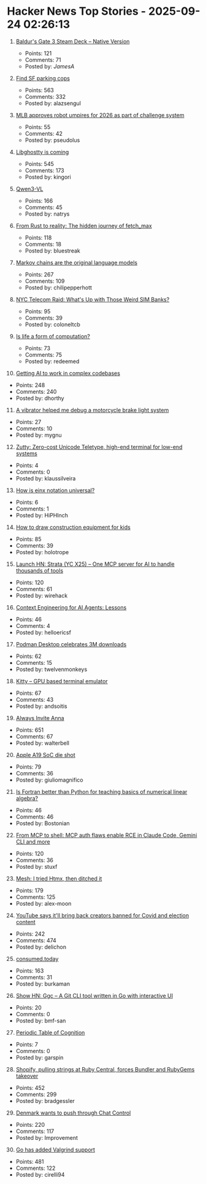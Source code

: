 # Hacker News Top Stories - 2025-09-24 02:26:13

1. [Baldur's Gate 3 Steam Deck – Native Version](https://larian.com/support/faqs/steam-deck-native-version_121)
   - Points: 121
   - Comments: 71
   - Posted by: _JamesA_

2. [Find SF parking cops](https://walzr.com/sf-parking/)
   - Points: 563
   - Comments: 332
   - Posted by: alazsengul

3. [MLB approves robot umpires for 2026 as part of challenge system](https://www.espn.com/mlb/story/_/id/46357017/mlb-approves-robot-umpires-2026-part-challenge-system)
   - Points: 55
   - Comments: 42
   - Posted by: pseudolus

4. [Libghostty is coming](https://mitchellh.com/writing/libghostty-is-coming)
   - Points: 545
   - Comments: 173
   - Posted by: kingori

5. [Qwen3-VL](https://qwen.ai/blog?id=99f0335c4ad9ff6153e517418d48535ab6d8afef&from=research.latest-advancements-list)
   - Points: 166
   - Comments: 45
   - Posted by: natrys

6. [From Rust to reality: The hidden journey of fetch_max](https://questdb.com/blog/rust-fetch-max-compiler-journey/)
   - Points: 118
   - Comments: 18
   - Posted by: bluestreak

7. [Markov chains are the original language models](https://elijahpotter.dev/articles/markov_chains_are_the_original_language_models)
   - Points: 267
   - Comments: 109
   - Posted by: chilipepperhott

8. [NYC Telecom Raid: What's Up with Those Weird SIM Banks?](https://tedium.co/2025/09/23/secret-service-raid-sim-bank-telecom-hardware/)
   - Points: 95
   - Comments: 39
   - Posted by: coloneltcb

9. [Is life a form of computation?](https://thereader.mitpress.mit.edu/is-life-a-form-of-computation/)
   - Points: 73
   - Comments: 75
   - Posted by: redeemed

10. [Getting AI to work in complex codebases](https://github.com/humanlayer/advanced-context-engineering-for-coding-agents/blob/main/ace-fca.md)
   - Points: 248
   - Comments: 240
   - Posted by: dhorthy

11. [A vibrator helped me debug a motorcycle brake light system](https://bikesafe.me/blogs/news/how-a-vibrator-helped-me-debug-a-motorcycle-brake-light-system)
   - Points: 27
   - Comments: 10
   - Posted by: mygnu

12. [Zutty: Zero-cost Unicode Teletype, high-end terminal for low-end systems](https://git.hq.sig7.se/zutty.git)
   - Points: 4
   - Comments: 0
   - Posted by: klaussilveira

13. [How is einx notation universal?](https://einx.readthedocs.io/en/stable/faq/universal.html)
   - Points: 6
   - Comments: 1
   - Posted by: HiPHInch

14. [How to draw construction equipment for kids](https://alyssarosenberg.substack.com/p/how-to-draw-construction-equipment)
   - Points: 85
   - Comments: 39
   - Posted by: holotrope

15. [Launch HN: Strata (YC X25) – One MCP server for AI to handle thousands of tools](undefined)
   - Points: 120
   - Comments: 61
   - Posted by: wirehack

16. [Context Engineering for AI Agents: Lessons](https://manus.im/blog/Context-Engineering-for-AI-Agents-Lessons-from-Building-Manus)
   - Points: 46
   - Comments: 4
   - Posted by: helloericsf

17. [Podman Desktop celebrates 3M downloads](https://podman-desktop.io/blog/3-million)
   - Points: 62
   - Comments: 15
   - Posted by: twelvenmonkeys

18. [Kitty – GPU based terminal emulator](https://sw.kovidgoyal.net/kitty/)
   - Points: 67
   - Comments: 43
   - Posted by: andsoitis

19. [Always Invite Anna](https://sharif.io/anna-alexei)
   - Points: 651
   - Comments: 67
   - Posted by: walterbell

20. [Apple A19 SoC die shot](https://chipwise.tech/our-portfolio/apple-a19-dieshot/)
   - Points: 79
   - Comments: 36
   - Posted by: giuliomagnifico

21. [Is Fortran better than Python for teaching basics of numerical linear algebra?](https://loiseaujc.github.io/posts/blog-title/fortran_vs_python.html)
   - Points: 46
   - Comments: 46
   - Posted by: Bostonian

22. [From MCP to shell: MCP auth flaws enable RCE in Claude Code, Gemini CLI and more](https://verialabs.com/blog/from-mcp-to-shell/)
   - Points: 120
   - Comments: 36
   - Posted by: stuxf

23. [Mesh: I tried Htmx, then ditched it](https://ajmoon.com/posts/mesh-i-tried-htmx-then-ditched-it)
   - Points: 179
   - Comments: 125
   - Posted by: alex-moon

24. [YouTube says it'll bring back creators banned for Covid and election content](https://www.businessinsider.com/youtube-reinstate-channels-banned-over-covid-content-policies-2025-9)
   - Points: 242
   - Comments: 474
   - Posted by: delichon

25. [consumed.today](https://consumed.today/)
   - Points: 163
   - Comments: 31
   - Posted by: burkaman

26. [Show HN: Ggc – A Git CLI tool written in Go with interactive UI](https://github.com/bmf-san/ggc/releases/tag/v6.0.0)
   - Points: 20
   - Comments: 0
   - Posted by: bmf-san

27. [Periodic Table of Cognition](https://kk.org/thetechnium/the-periodic-table-of-cognition/)
   - Points: 7
   - Comments: 0
   - Posted by: garspin

28. [Shopify, pulling strings at Ruby Central, forces Bundler and RubyGems takeover](https://joel.drapper.me/p/rubygems-takeover/)
   - Points: 452
   - Comments: 299
   - Posted by: bradgessler

29. [Denmark wants to push through Chat Control](https://netzpolitik.org/2025/internes-protokoll-daenemark-will-chatkontrolle-durchdruecken/)
   - Points: 220
   - Comments: 117
   - Posted by: Improvement

30. [Go has added Valgrind support](https://go-review.googlesource.com/c/go/+/674077)
   - Points: 481
   - Comments: 122
   - Posted by: cirelli94

